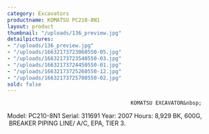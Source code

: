 ```yaml
---
category: Excavators
productname: KOMATSU PC210-8N1
layout: product
thumbnail: "/uploads/136_preview.jpg"
detailpictures:
- "/uploads/136_preview.jpg"
- "/uploads/16632173723060550-05.jpg"
- "/uploads/16632173723540550-03.jpg"
- "/uploads/16632173724450550-01.jpg"
- "/uploads/16632173725260550-12.jpg"
- "/uploads/16632173725780550-02.jpg"
sold: false
---
```


                                            KOMATSU EXCAVATOR&nbsp;
Model:&nbsp;PC210-8N1
Serial: 311691
Year:&nbsp;2007
Hours:&nbsp;8,929
BK, 600G, &nbsp;BREAKER PIPING LINE/ A/C, EPA, TIER 3.


